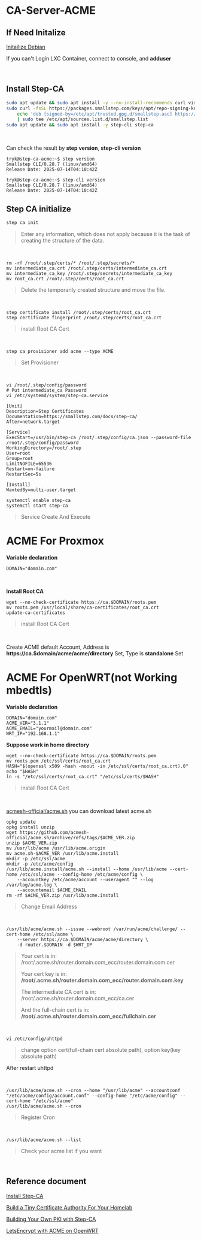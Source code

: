 # CA-Server-ACME
## If Need Initalize
[Initailize Debian](https://github.com/gitryk/homelab/blob/main/Build/Initialize/Debian.md)

If you can't Login LXC Container, connect to console, and **adduser**

&nbsp;

## Install Step-CA
```sh
sudo apt update && sudo apt install -y --no-install-recommends curl vim gpg ca-certificates
sudo curl -fsSL https://packages.smallstep.com/keys/apt/repo-signing-key.gpg -o /etc/apt/trusted.gpg.d/smallstep.asc && \
    echo 'deb [signed-by=/etc/apt/trusted.gpg.d/smallstep.asc] https://packages.smallstep.com/stable/debian debs main' \
    | sudo tee /etc/apt/sources.list.d/smallstep.list
sudo apt update && sudo apt install -y step-cli step-ca
```
&nbsp;

Can check the result by **step version**, **step-cli version**

```
tryk@step-ca-acme:~$ step version
Smallstep CLI/0.28.7 (linux/amd64)
Release Date: 2025-07-14T04:10:42Z

tryk@step-ca-acme:~$ step-cli version
Smallstep CLI/0.28.7 (linux/amd64)
Release Date: 2025-07-14T04:10:42Z
```

## Step CA initialize
```sh
step ca init
```
> Enter any information, which does not apply because it is the task of creating the structure of the data.

&nbsp;

```
rm -rf /root/.step/certs/* /root/.step/secrets/*
mv intermediate_ca.crt /root/.step/certs/intermediate_ca.crt
mv intermediate_ca_key /root/.step/secrets/intermediate_ca_key
mv root_ca.crt /root/.step/certs/root_ca.crt
```
> Delete the temporarily created structure and move the file.

&nbsp;

```
step certificate install /root/.step/certs/root_ca.crt
step certificate fingerprint /root/.step/certs/root_ca.crt
```
> install Root CA Cert

&nbsp;

```
step ca provisioner add acme --type ACME
```
> Set Provisioner

&nbsp;

```
vi /root/.step/config/password
# Put intermediate_ca Password
vi /etc/systemd/system/step-ca.service
```

```
[Unit]
Description=Step Certificates
Documentation=https://smallstep.com/docs/step-ca/
After=network.target

[Service]
ExecStart=/usr/bin/step-ca /root/.step/config/ca.json --password-file /root/.step/config/password
WorkingDirectory=/root/.step
User=root
Group=root
LimitNOFILE=65536
Restart=on-failure
RestartSec=5s

[Install]
WantedBy=multi-user.target
```

```
systemctl enable step-ca
systemctl start step-ca
```
> Service Create And Execute

# ACME For Proxmox

**Variable declaration**

```shell
DOMAIN="domain.com"
```

&nbsp;

**Install Root CA**

```
wget --no-check-certificate https://ca.$DOMAIN/roots.pem
mv roots.pem /usr/local/share/ca-certificates/root_ca.crt
update-ca-certificates
```
> install Root CA Cert

&nbsp;

Create ACME default Account, Address is **https://ca.$domain/acme/acme/directory** Set, Type is **standalone** Set

# ACME For OpenWRT(not Working mbedtls)

**Variable declaration**

```shell
DOMAIN="domain.com"
ACME_VER="3.1.1"
ACME_EMAIL="yourmail@domain.com"
WRT_IP="192.168.1.1"
```

**Suppose work in home directory**

```
wget --no-check-certificate https://ca.$DOMAIN/roots.pem
mv roots.pem /etc/ssl/certs/root_ca.crt
HASH="$(openssl x509 -hash -noout -in /etc/ssl/certs/root_ca.crt).0" 
echo "$HASH"
ln -s "/etc/ssl/certs/root_ca.crt" "/etc/ssl/certs/$HASH"
```
> install Root CA Cert

&nbsp;

[acmesh-official/acme.sh](https://github.com/acmesh-official/acme.sh) you can download latest acme.sh

```
opkg update
opkg install unzip
wget https://github.com/acmesh-official/acme.sh/archive/refs/tags/$ACME_VER.zip
unzip $ACME_VER.zip
mv /usr/lib/acme /usr/lib/acme.origin
mv acme.sh-$ACME_VER /usr/lib/acme.install
mkdir -p /etc/ssl/acme
mkdir -p /etc/acme/config
/usr/lib/acme.install/acme.sh --install --home /usr/lib/acme --cert-home /etc/ssl/acme --config-home /etc/acme/config \
    --accountkey /etc/acme/account --useragent "" --log /var/log/acme.log \
    --accountemail $ACME_EMAIL
rm -rf $ACME_VER.zip /usr/lib/acme.install
```
> Change Email Address

&nbsp;

```
/usr/lib/acme/acme.sh --issue --webroot /var/run/acme/challenge/ --cert-home /etc/ssl/acme \
    --server https://ca.$DOMAIN/acme/acme/directory \
    -d router.$DOMAIN -d $WRT_IP
```
> Your cert is in: /root/.acme.sh/router.domain.com_ecc/router.domain.com.cer
> 
> Your cert key is in: **/root/.acme.sh/router.domain.com_ecc/router.domain.com.key**
> 
> The intermediate CA cert is in: /root/.acme.sh/router.domain.com_ecc/ca.cer
> 
> And the full-chain cert is in: **/root/.acme.sh/router.domain.com_ecc/fullchain.cer**

&nbsp;

```
vi /etc/config/uhttpd
```
> change option cert(full-chain cert absolute path), option key(key absolute path)

After restart uhttpd

&nbsp;

```
/usr/lib/acme/acme.sh --cron --home "/usr/lib/acme" --accountconf "/etc/acme/config/account.conf" --config-home "/etc/acme/config" --cert-home "/etc/ssl/acme"
/usr/lib/acme/acme.sh --cron
```
> Register Cron

&nbsp;

```
/usr/lib/acme/acme.sh --list
```
> Check your acme list if you want

&nbsp;

## Reference document
[Install Step-CA](https://smallstep.com/docs/step-ca/installation/#debianubuntu)

[Build a Tiny Certificate Authority For Your Homelab](https://smallstep.com/blog/build-a-tiny-ca-with-raspberry-pi-yubikey/)

[Building Your Own PKI with Step-CA](https://gyptazy.com/building-your-own-pki-with-step-ca-from-root-ca-to-proxmox-integration-with-acme/)

[LetsEncrypt with ACME on OpenWRT](https://wiki.terrabase.info/wiki/LetsEncrypt_with_ACME_on_OpenWRT)
